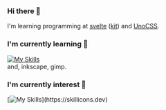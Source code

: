 ### Hi there 👋

I'm learning programming at [svelte](https://svelte.dev) ([kit](https://kit.svelte.dev)) and [UnoCSS](https://unocss.dev).

### I'm currently learning 📝

[![My Skills](https://skillicons.dev/icons?i=git,linux,js,html,css,sass,tailwind,vite,electron,nodejs)](https://skillicons.dev)  
and, inkscape, gimp.
 
### I'm currently interest 📌

[![My Skills](https://skillicons.dev/icons?i=ts,vue,babel,solidjs,alpinejs,astro,pug,nestjs,express,discord,bots,docker,firebase,supabase,nginx,svg,threejs,)](https://skillicons.dev)
<!--
**energyzunda/energyzunda** is a ✨ _special_ ✨ repository because its `README.md` (this file) appears on your GitHub profile.

Here are some ideas to get you started:

- 🔭 I’m currently working on ...
- 🌱 I’m currently learning ...
- 👯 I’m looking to collaborate on ...
- 🤔 I’m looking for help with ...
- 💬 Ask me about ...
- 📫 How to reach me: ...
- 😄 Pronouns: ...
- ⚡ Fun fact: ...
-->
